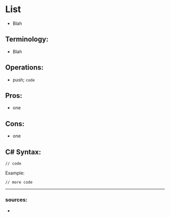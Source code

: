 # List

- Blah
  
## Terminology:
- Blah

## Operations:
- push; `code`

## Pros:
- one

## Cons:
- one

## C# Syntax:
```
// code
```

Example:

```
// more code
```

---

### sources:
- 

